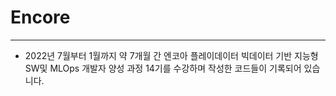 # Encore
---
- 2022년 7월부터 1월까지 약 7개월 간 엔코아 플레이데이터 빅데이터 기반 지능형 SW및 MLOps 개발자 양성 과정 14기를 수강하며 작성한 코드들이 기록되어 있습니다.
